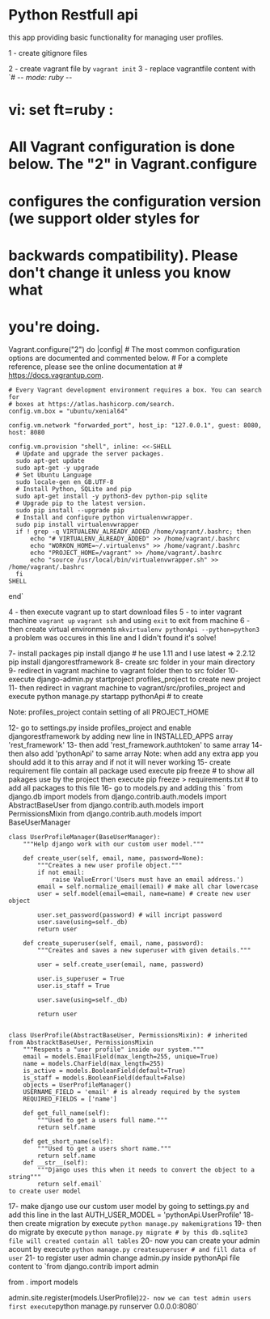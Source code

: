 # Python Restfull api
this app providing basic functionality for managing user profiles.

1 - create gitignore files

2 - create vagrant file by
  `vagrant init`
3 - replace vagrantfile content with
  `# -*- mode: ruby -*-
  # vi: set ft=ruby :

  # All Vagrant configuration is done below. The "2" in Vagrant.configure
  # configures the configuration version (we support older styles for
  # backwards compatibility). Please don't change it unless you know what
  # you're doing.
  Vagrant.configure("2") do |config|
    # The most common configuration options are documented and commented below.
    # For a complete reference, please see the online documentation at
    # https://docs.vagrantup.com.

    # Every Vagrant development environment requires a box. You can search for
    # boxes at https://atlas.hashicorp.com/search.
    config.vm.box = "ubuntu/xenial64"

    config.vm.network "forwarded_port", host_ip: "127.0.0.1", guest: 8080, host: 8080

    config.vm.provision "shell", inline: <<-SHELL
      # Update and upgrade the server packages.
      sudo apt-get update
      sudo apt-get -y upgrade
      # Set Ubuntu Language
      sudo locale-gen en_GB.UTF-8
      # Install Python, SQLite and pip
      sudo apt-get install -y python3-dev python-pip sqlite
      # Upgrade pip to the latest version.
      sudo pip install --upgrade pip
      # Install and configure python virtualenvwrapper.
      sudo pip install virtualenvwrapper
      if ! grep -q VIRTUALENV_ALREADY_ADDED /home/vagrant/.bashrc; then
          echo "# VIRTUALENV_ALREADY_ADDED" >> /home/vagrant/.bashrc
          echo "WORKON_HOME=~/.virtualenvs" >> /home/vagrant/.bashrc
          echo "PROJECT_HOME=/vagrant" >> /home/vagrant/.bashrc
          echo "source /usr/local/bin/virtualenvwrapper.sh" >> /home/vagrant/.bashrc
      fi
    SHELL

  end`

4 - then execute vagrant up to start download files
5 - to inter vagrant machine
  `vagrant up`
  `vagrant ssh`
  and using `exit` to exit from machine
6 - then create virtual environments
  `mkvirtualenv pythonApi --python=python3
`
a problem was occures in this line and I didn't found it's solve!

7- install packages
    pip install django # he use 1.11 and I use latest => 2.2.12
    pip install djangorestframework
8- create src folder in your main directory
9- redirect in vagrant machine to vagrant folder then to src folder
10- execute
  django-admin.py startproject profiles_project to create new project
11- then redirect in vagrant machine to vagrant/src/profiles_project and execute
  python manage.py startapp pythonApi # to create

Note: profiles_project contain setting of all PROJECT_HOME

12- go to settings.py inside profiles_project and enable djangorestframework by adding new line in INSTALLED_APPS array
  'rest_framework'
13- then add 'rest_framework.authtoken' to same array
14- then also add 'pythonApi' to same array
Note: when add any extra app you should add it to this array and if not it will never working
15- create requirement file contain all package used execute
  pip freeze # to show all pakages use by the project
  then execute
  pip freeze > requirements.txt # to add all packages to this file
16- go to models.py and adding this
`    from django.db import models
    from django.contrib.auth.models import AbstractBaseUser
    from django.contrib.auth.models import PermissionsMixin
    from django.contrib.auth.models import BaseUserManager

    class UserProfileManager(BaseUserManager):
        """Help django work with our custom user model."""

        def create_user(self, email, name, password=None):
            """Creates a new user profile object."""
            if not email:
                raise ValueError('Users must have an email address.')
            email = self.normalize_email(email) # make all char lowercase
            user = self.model(email=email, name=name) # create new user object

            user.set_password(password) # will incript password
            user.save(using=self._db)
            return user

        def create_superuser(self, email, name, password):
            """Creates and saves a new superuser with given details."""

            user = self.create_user(email, name, password)

            user.is_superuser = True
            user.is_staff = True

            user.save(using=self._db)

            return user


    class UserProfile(AbstractBaseUser, PermissionsMixin): # inherited from AbstracktBaseUser, PermissionsMixin
        """Respents a "user profile" inside our system."""
        email = models.EmailField(max_length=255, unique=True)
        name = models.CharField(max_length=255)
        is_active = models.BooleanField(default=True)
        is_staff = models.BooleanField(default=False)
        objects = UserProfileManager()
        USERNAME_FIELD = 'email' # is already required by the system
        REQUIRED_FIELDS = ['name']

        def get_full_name(self):
            """Used to get a users full name."""
            return self.name

        def get_short_name(self):
            """Used to get a users short name."""
            return self.name
        def __str__(self):
            """Django uses this when it needs to convert the object to a string"""
            return self.email`
    to create user model

17- make django use our custom user model by going to settings.py and add this line in the last
  AUTH_USER_MODEL = 'pythonApi.UserProfile'
18- then create migration by execute
  `python manage.py makemigrations`
19- then do migrate by execute
  `python manage.py migrate # by this db.sqlite3 file will created contain all tables`
20- now you can create your admin acount by execute
   `python manage.py createsuperuser # and fill data of user`
21- to register user admin change admin.py inside pythonApi file content to
  `from django.contrib import admin

  from . import models

  admin.site.register(models.UserProfile)`
22- now we can test admin users first execute
  `python manage.py runserver 0.0.0.0:8080`
